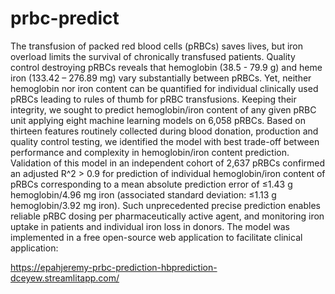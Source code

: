 # prbc-predict

The transfusion of packed red blood cells (pRBCs) saves lives, but iron overload limits the
survival of chronically transfused patients. Quality control destroying pRBCs reveals that
hemoglobin (38.5 - 79.9 g) and heme iron (133.42  –  276.89 mg)	vary substantially between
pRBCs. Yet, neither hemoglobin nor iron content can be quantified for individual clinically
used pRBCs leading to rules of thumb for pRBC transfusions.
Keeping their integrity, we sought to predict hemoglobin/iron content of any given pRBC unit
applying eight machine learning models on 6,058 pRBCs. Based on thirteen features routinely
collected during blood donation, production and quality control testing, we identified the
model with best trade-off between performance and complexity in hemoglobin/iron content
prediction.	Validation of this model in an independent cohort of 2,637 pRBCs confirmed an
adjusted R^2 > 0.9 for prediction of individual hemoglobin/iron content of pRBCs
corresponding to a mean absolute prediction error of ≤1.43 g hemoglobin/4.96 mg iron
(associated standard deviation: ≤1.13 g hemoglobin/3.92 mg iron). Such unprecedented
precise prediction enables reliable pRBC dosing per pharmaceutically active agent, and
monitoring iron uptake in patients and individual iron loss in donors. The model was
implemented in a free open-source web application to facilitate clinical application:


https://epahjeremy-prbc-prediction-hbprediction-dceyew.streamlitapp.com/
